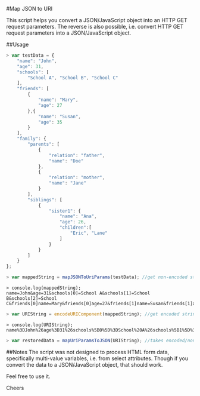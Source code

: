 #Map JSON to URI
 
This script helps you convert  a JSON/JavaScript object into an HTTP GET request parameters. The reverse is also possible, i.e. convert HTTP GET request parameters into a JSON/JavaScript object.


##Usage

```JavaScript
> var testData = {
    "name": "John",
    "age": 31,
    "schools": [
        "School A", "School B", "School C"
    ],
    "friends": [
        {
            "name": "Mary",
            "age": 27
        },{
            "name": "Susan",
            "age": 35
        }
    ],
    "family": {
        "parents": [
            {
                "relation": "father",
                "name": "Doe"
            },
            {
                "relation": "mother",
                "name": "Jane"
            }
        ],
        "siblings": [
            {
                "sister1": {
                    "name": "Ana",
                    "age": 26,
                    "children":[
                        "Eric", "Lane"
                    ]
                }
            }
        ]
    }
};

> var mappedString = mapJSONToUriParams(testData); //get non-encoded string
```

```URL
> console.log(mappedString);
name=John&age=31&schools[0]=School A&schools[1]=School B&schools[2]=School C&friends[0]name=Mary&friends[0]age=27&friends[1]name=Susan&friends[1]age=35&family:parents[0]relation=father&family:parents[0]name=Doe&family:parents[1]relation=mother&family:parents[1]name=Jane&family:siblings[0]sister1:name=Ana&family:siblings[0]sister1:age=26&family:siblings[0]sister1:children[0]=Eric&family:siblings[0]sister1:children[1]=Lane 
```

```JavaScript
> var URIString = encodeURIComponent(mappedString); //get encoded string
```

```URL
> console.log(URIString);
name%3DJohn%26age%3D31%26schools%5B0%5D%3DSchool%20A%26schools%5B1%5D%3DSchool%20B%26schools%5B2%5D%3DSchool%20C%26friends%5B0%5Dname%3DMary%26friends%5B0%5Dage%3D27%26friends%5B1%5Dname%3DSusan%26friends%5B1%5Dage%3D35%26family%3Aparents%5B0%5Drelation%3Dfather%26family%3Aparents%5B0%5Dname%3DDoe%26family%3Aparents%5B1%5Drelation%3Dmother%26family%3Aparents%5B1%5Dname%3DJane%26family%3Asiblings%5B0%5Dsister1%3Aname%3DAna%26family%3Asiblings%5B0%5Dsister1%3Aage%3D26%26family%3Asiblings%5B0%5Dsister1%3Achildren%5B0%5D%3DEric%26family%3Asiblings%5B0%5Dsister1%3Achildren%5B1%5D%3DLane
```

```JavaScript
> var restoredData = mapUriParamsToJSON(URIString); //takes encoded/non-encoded string
```


##Notes
The script was not designed to process HTML form data, specifically multi-value variables, i.e. from select attributes. Though if you convert the data to a JSON/JavaScript object, that should work.

 
Feel free to use it.

Cheers

